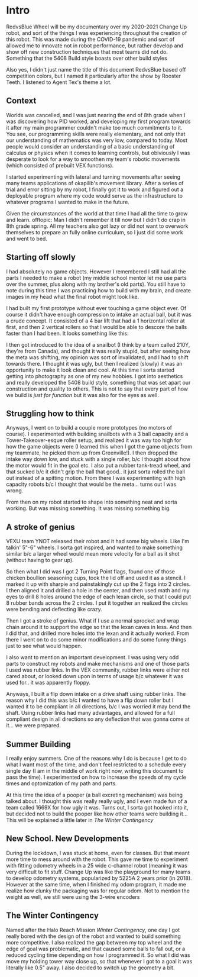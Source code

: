 # Intro 

RedvsBlue Wheel will be my documentary over my 2020-2021 Change Up robot, and sort of the things I was experiencing throughout the creation of this robot. This was made during the COVID-19 pandemic and sort of allowed me to innovate not in robot performance, but rather develop and show off new construction techniques that most teams did not do. Something that the 5408 Build style boasts over other build styles

Also yes, I didn't just name the title of this document RedvsBlue based off competition colors, but I named it particularly after the show by Rooster Teeth. I listened to Agent Tex's theme a lot. 

## Context

Worlds was cancelled, and I was just nearing the end of 8th grade when I was discovering how PID worked, and developing my first program towards it after my main programmer couldn't make too much commitments to it. You see, our programming skills were really elementary, and not only that our understanding of mathematics was very low, compared to today. Most people would consider an understanding of a basic understanding of calculus or physics when it comes to learning controls, but obiviously I was desperate to look for a way to smoothen my team's robotic movements (which consisted of prebuilt VEX functions).

I started experimenting with lateral and turning movements after seeing many teams applications of okapilib's movement library. After a series of trial and error sitting by my robot, I finally got it to work and figured out a deployable program where my code would serve as the infrastructure to whatever programs I wanted to make in the future. 

Given the circumstances of the world at that time I had all the time to grow and learn. 
offtopic: Man I didn't remember it till now but I didn't do crap in 8th grade spring. All my teachers also got lazy or did not want to overwork themselves to prepare an fully online curriculum, so I just did some work and went to bed.

## Starting off slowly 

I had absolutely no game objects. However I remembered I still had all the parts I needed to make a robot (my middle school mentor let me use parts over the summer, plus along with my brother's old parts). You still have to note during this time I was practicing how to build with my brain, and create images in my head what the final robot might look like. 

I had built my first prototype without ever touching a game object ever. Of course it didn't have enough compression to intake an actual ball, but it was a crude concept. It consisted of a 4 bar lift that had a 1 horizontal roller at first, and then 2 vertical rollers so that I would be able to descore the balls faster than I had been. It looks something like this: 

I then got introduced to the idea of a snailbot (I think by a team called 210Y, they're from Canada), and thought it was really stupid, but after seeing how the meta was shifting, my opinion was sort of invalidated, and I had to shift towards there. I thought it was ugly, but then I realized (slowly) it was an opportunity to make it look clean and cool. At this time I sorta started getting into photography as one of my new hobbies. I got into aesthetics and really developed the 5408 build style, something that was set apart our construction and quality to others. This is not to say that every part of how we build is *just for function* but it was also for the eyes as well. 

## Struggling how to think

Anyways, I went on to build a couple more prototypes (no motors of course). I experimented with building snailbots with a 3 ball capacity and a Tower-Takeover-esque roller setup, and realized it was way too high for how the game objects were (I learned this when I got the game objects from my teammate, he picked them up from Greenville!). I then dropped the intake way down low, and stuck with a single roller, b/c I thought about how the motor would fit in the goal etc. I also put a rubber tank-tread wheel, and that sucked b/c it didn't grip the ball that good.. it just sorta rolled the ball out instead of a spitting motion. From there I was experimenting with high capacity robots b/c I thought that would be the meta... turns out I was wrong. 

From then on my robot started to shape into something neat and sorta working. But  was missing something. It was missing something big. 

## A stroke of genius 

VEXU team YNOT released their robot and it had some big wheels. Like I'm talkin' 5"-6" wheels. I sorta got inspired, and wanted to make something similar b/c a larger wheel would mean more velocity for a ball as it shot (without having to gear up). 

So then what I did was I got 2 Turning Point flags, found one of those chicken boullion seasoning cups, took the lid off and used it as a stencil. I marked it up with sharpie and painstakingly cut up the 2 flags into 2 circles. I then aligned it and drilled a hole in the center, and then used math and my eyes to drill 8 holes around the edge of each lexan circle, so that I could put 8 rubber bands across the 2 circles. I put it together an realized the circles were bending and deflecting like crazy. 

Then I got a stroke of genius. What if I use a normal sprocket and wrap chain around it to support the edge so that the lexan caves in less. And then I did that, and drilled more holes into the lexan and it actually worked. From there I went on to do some minor modifications and do some funny things just to see what would happen. 

I also want to mention an important development. I was using very odd parts to construct my robots and make mechanisms and one of those parts I used was rubber links. In the VEX community, rubber links were either not cared about, or looked down upon in terms of usage b/c whatever it was used for.. it was apparently floppy. 

Anyways, I built a flip down intake on a drive shaft using rubber links. The reason why I did this was b/c I wanted to have a flip down roller but I wanted it to be compliant in all directions, b/c I was worried it may bend the shaft. Using rubber links had many advantages, and allowed for a full compliant design in all directions so any deflection that was gonna come at it... we were prepared. 

## Summer Building 

I really enjoy summers. One of the reasons why I do is because I get to do what I want most of the time, and don't feel restricted to a schedule every single day (I am in the middle of work right now, writing this document to pass the time). I experimented on how to increase the speeds of my cycle times and optomization of my path and parts. 

At this time the idea of a pooper (a ball excreting mechanism) was being talked about. I thought this was really really ugly, and I even made fun of a team called 1669X for how ugly it was. Turns out, I sorta got hooked into it, but decided not to build the pooper like how other teams were building it... This will be explained a little later in *The Winter Contingency*

## New School. New Developments 

During the lockdown, I was stuck at home, even for classes. But that meant more time to mess around with the robot. This gave me time to experiment with fitting odometry wheels in a 25 wide c-channel robot (meaning it was very difficult to fit stuff. Change Up was like the playground for many teams to develop odometry systems, popularized by 5225A 2 years prior (in 2018). However at the same time, when I finished my odom program, it made me realize how clunky the packaging was for regular odom. Not to mention the weight as well, we still were using the 3-wire encoders  

## The Winter Contingency 

Named after the Halo Reach Mission *Winter Contingency*, one day I got really bored with the design of the robot and wanted to build something more competitive. I also realized the gap between my top wheel and the edge of goal was problematic, and that caused some balls to fall out, or a reduced cycling time depending on how I programmed it. So what I did was move my holding tower way close up, so that whenever I got to a goal it was literally like 0.5" away. I also decided to switch up the geometry a bit. 
